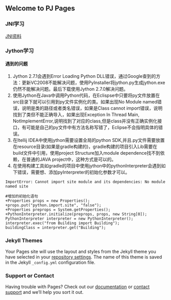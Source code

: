 ## Welcome to PJ Pages

### JNI学习

[JNI资料](https://zhuanlan.zhihu.com/p/25554150)

### Jython学习

#### 遇到的问题
1. Jython 2.7.1会遇到Error Loading Python DLL错误，通过Google查到的方法：更新VC2008不能解决问题，使用PyInstaller将jython.py生成jython.exe仍然不能解决问题。最后下载使用Jython 2.7.0解决问题。
2. 使用Jython在Java中调用Python代码，在Eclispse中只要将py文件放置在src目录下就可以引用到py文件实例化的类。如果出现No Module named错误，说明是类的路径或者类名错误，如果是Class cannot import错误，说明找到了类但不能正确导入，如果出现Exception In Thread Main, NotImplementError,说明找到了对应的class,但是class并没有正确实例化接口，有可能是自己的py文件中有方法名称写错了，Eclipse不会指明具体的错误。
3. 在Itellij IDEA中使用jython需要设置全局的python SDK,并且.py文件需要放置在resource目录(如果是gradle构建的)，gradle构建的项目引入Lib需要在build文件中引用，使用project Structure加入module dependence找不到依赖，在普通的JAVA project中，这种方式是可以的。
4. 在使用构建工具如gradle的项目中使用jython中的pythonInterpreter会遇到如下错误，需要想、添加pyInterpreter的初始化参数才可以。
```
ImportError: Cannot import site module and its dependencies: No module named site
```
```
#增加的初始化语句
+Properties props = new Properties();
+props.put("python.import.site", "false");
+Properties preprops = System.getProperties();
+PythonInterpreter.initialize(preprops, props, new String[0]);
PythonInterpreter interpreter = new PythonInterpreter();
interpreter.exec("from Building import Building");
buildingClass = interpreter.get("Building");
```



### Jekyll Themes

Your Pages site will use the layout and styles from the Jekyll theme you have selected in your [repository settings](https://github.com/PJdacainiao/pjpjpj.github.io/settings). The name of this theme is saved in the Jekyll `_config.yml` configuration file.

### Support or Contact

Having trouble with Pages? Check out our [documentation](https://help.github.com/categories/github-pages-basics/) or [contact support](https://github.com/contact) and we’ll help you sort it out.
